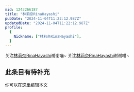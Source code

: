 ```yaml
---
mid: 1243266187
title: "林莉奈RinaHayashi"
pubDate: "2024-11-04T11:22:12.987Z"
updatedDate: "2024-11-04T11:22:12.987Z"
profile:
  {
    Nickname: ["林莉奈RinaHayashi"],
  }
---
```


关注[林莉奈RinaHayashi](https://space.bilibili.com/1243266187)谢谢喵~ 关注[林莉奈RinaHayashi](https://space.bilibili.com/1243266187)谢谢喵~

## 此条目有待补充
你可以在[这里](https://github.com/Yuhanawa/VTuber.ICU-Content/edit/master/v/林莉奈RinaHayashi/index.md)编辑本文
